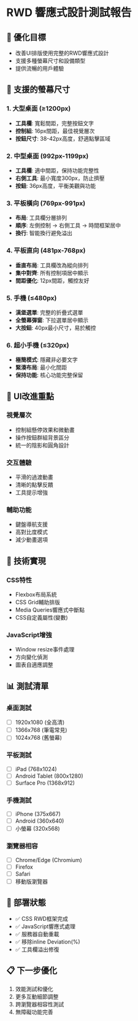 # RWD 響應式設計測試報告

## 🎯 優化目標
- 改善UI排版使用完整的RWD響應式設計
- 支援多種螢幕尺寸和設備類型
- 提供流暢的用戶體驗

## 📱 支援的螢幕尺寸

### 1. 大型桌面 (≥1200px)
- **工具欄**: 寬鬆間距，完整按鈕文字
- **控制組**: 16px間距，最佳視覺層次
- **按鈕尺寸**: 38-42px高度，舒適點擊區域

### 2. 中型桌面 (992px-1199px)
- **工具欄**: 適中間距，保持功能完整性
- **右側工具**: 最小寬度300px，防止擠壓
- **按鈕**: 36px高度，平衡美觀與功能

### 3. 平板橫向 (769px-991px)
- **布局**: 工具欄分層排列
- **順序**: 左側控制 → 右側工具 → 時間框架居中
- **換行**: 智能換行避免溢出

### 4. 平板直向 (481px-768px)
- **垂直布局**: 工具欄改為縱向排列
- **集中對齊**: 所有控制項居中顯示
- **間距優化**: 12px間距，觸控友好

### 5. 手機 (≤480px)
- **漢堡選單**: 完整的折疊式選單
- **全螢幕彈窗**: 下拉選單居中顯示
- **大按鈕**: 40px最小尺寸，易於觸控

### 6. 超小手機 (≤320px)
- **極簡模式**: 隱藏非必要文字
- **緊湊布局**: 最小化間距
- **保持功能**: 核心功能完整保留

## 🎨 UI改進重點

### 視覺層次
- 控制組懸停效果和微動畫
- 操作按鈕群組背景區分
- 統一的陰影和圓角設計

### 交互體驗
- 平滑的過渡動畫
- 清晰的點擊反饋
- 工具提示增強

### 輔助功能
- 鍵盤導航支援
- 高對比度模式
- 減少動畫選項

## 🔧 技術實現

### CSS特性
- Flexbox布局系統
- CSS Grid輔助排版
- Media Queries響應式中斷點
- CSS自定義屬性(變數)

### JavaScript增強
- Window resize事件處理
- 方向變化偵測
- 圖表自適應調整

## 📊 測試清單

### 桌面測試
- [ ] 1920x1080 (全高清)
- [ ] 1366x768 (筆電常見)
- [ ] 1024x768 (舊螢幕)

### 平板測試
- [ ] iPad (768x1024)
- [ ] Android Tablet (800x1280)
- [ ] Surface Pro (1368x912)

### 手機測試
- [ ] iPhone (375x667)
- [ ] Android (360x640)
- [ ] 小螢幕 (320x568)

### 瀏覽器相容
- [ ] Chrome/Edge (Chromium)
- [ ] Firefox
- [ ] Safari
- [ ] 移動版瀏覽器

## 🚀 部署狀態
- ✅ CSS RWD框架完成
- ✅ JavaScript響應式處理
- ✅ 服務器自動重載
- ✅ 移除inline Deviation(%)
- ✅ 工具欄溢出修復

## 📋 下一步優化
1. 效能測試和優化
2. 更多互動細節調整
3. 跨瀏覽器相容性測試
4. 無障礙功能完善
